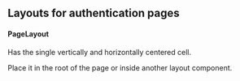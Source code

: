## Layouts for authentication pages

#### PageLayout

Has the single vertically and horizontally centered cell.

Place it in the root of the page or inside another layout component.